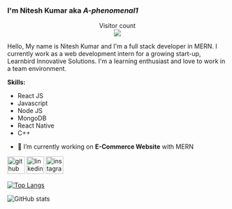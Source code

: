 ### I'm Nitesh Kumar aka _A-phenomenal1_

<p align="center"> 
  Visitor count<br>
  <img src="https://profile-counter.glitch.me/sagar-viradiya/count.svg" />
</p>

Hello, My name is Nitesh Kumar and I'm a full stack developer in MERN. I currently work as a web development intern for a growing start-up, Learnbird Innovative Solutions. I'm a learning enthusiast and love to work in a team environment.

**Skills:**  
  * React JS
  * Javascript
  * Node JS
  * MongoDB
  * React Native
  * C++

- 🔭 I’m currently working on **E-Commerce Website** with MERN 


[<img src='https://cdn.jsdelivr.net/npm/simple-icons@3.0.1/icons/github.svg' alt='github' height='40'>](https://github.com/A-phenomenal1)  [<img src='https://cdn.jsdelivr.net/npm/simple-icons@3.0.1/icons/linkedin.svg' alt='linkedin' height='40'>](https://www.linkedin.com/in/niteshkumar89/)  [<img src='https://cdn.jsdelivr.net/npm/simple-icons@3.0.1/icons/instagram.svg' alt='instagram' height='40'>](https://www.instagram.com/a_phenomenal1/)  

[![Top Langs](https://github-readme-stats.vercel.app/api/top-langs/?username=A-phenomenal1&layout=compact)](https://github.com/anuraghazra/github-readme-stats)

![GitHub stats](https://github-readme-stats.vercel.app/api?username=A-phenomenal1&show_icons=true&theme=radical&hide=prs,issues)  

